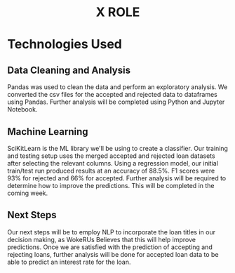 <h1 align = "center"> X ROLE </h1>

# Technologies Used

## Data Cleaning and Analysis
Pandas was used to clean the data and perform an exploratory analysis. We converted the csv files for the accepted and rejected data to dataframes using Pandas. Further analysis will be completed using Python and Jupyter Notebook. 

## Machine Learning
SciKitLearn is the ML library we'll be using to create a classifier. Our training and testing setup uses the merged accepted and rejected loan datasets after selecting the relevant columns. Using a regression model, our initial train/test run produced results at an accuracy of 88.5%. F1 scores were 93% for rejected and 66% for accepted. Further analysis will be required to determine how to improve the predictions. This will be completed in the coming week.

## Next Steps
Our next steps will be to employ NLP to incorporate the loan titles in our decision making, as WokeRUs Believes that this will help improve predictions. Once we are satisfied with the prediction of accepting and rejecting loans, further analysis will be done for accepted loan data to be able to predict an interest rate for the loan. 
